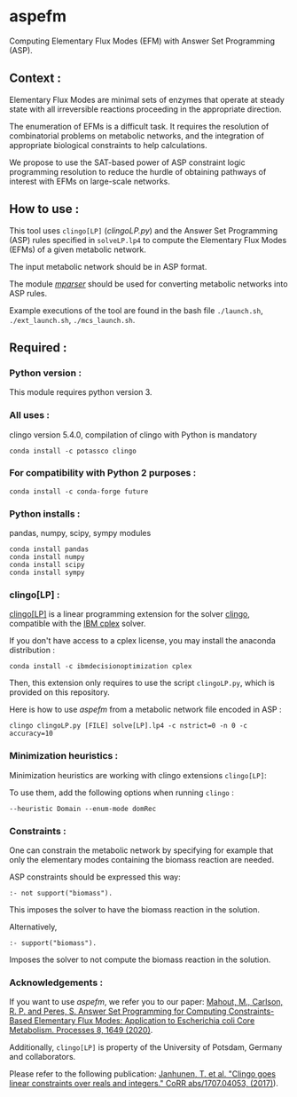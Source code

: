 # aspefm

Computing Elementary Flux Modes (EFM) with Answer Set Programming (ASP).

## Context :

Elementary Flux Modes are minimal sets of enzymes that operate at steady state with all irreversible reactions proceeding in the appropriate direction.

The enumeration of EFMs is a difficult task. It requires the resolution of combinatorial problems on metabolic networks, and the integration of appropriate biological constraints to help calculations.

We propose to use the SAT-based power of ASP constraint logic programming resolution to reduce the hurdle of obtaining pathways of interest with EFMs on large-scale networks.

## How to use :

This tool uses `clingo[LP]` (*clingoLP.py*) and the Answer Set Programming (ASP) rules specified in `solveLP.lp4` to compute the Elementary Flux Modes (EFMs) of a given metabolic network.

The input metabolic network should be in ASP format.

The module *[mparser](https://github.com/maxm4/mparser)* should be used for converting metabolic networks into ASP rules.

Example executions of the tool are found in the bash file `./launch.sh`, `./ext_launch.sh`, `./mcs_launch.sh`.

## Required :

### Python version :

This module requires python version 3.

### All uses :

clingo version 5.4.0, compilation of clingo with Python is mandatory

	conda install -c potassco clingo

### For compatibility with Python 2 purposes :

	conda install -c conda-forge future
	
### Python installs :

pandas, numpy, scipy, sympy modules

	conda install pandas
	conda install numpy
	conda install scipy
	conda install sympy

### clingo[LP] :

[clingo[LP]](https://github.com/potassco/clingoLP/) is a linear programming extension for the solver [clingo](https://github.com/potassco/clingo/), compatible with the [IBM cplex](https://www.ibm.com/products/ilog-cplex-optimization-studio) solver.

If you don't have access to a cplex license, you may install the anaconda distribution :

	conda install -c ibmdecisionoptimization cplex

Then, this extension only requires to use the script `clingoLP.py`, which is provided on this repository.

Here is how to use *aspefm* from a metabolic network file encoded in ASP :

	clingo clingoLP.py [FILE] solve[LP].lp4 -c nstrict=0 -n 0 -c accuracy=10

### Minimization heuristics :

Minimization heuristics are working with clingo extensions `clingo[LP]`:

To use them, add the following options when running `clingo` :

	--heuristic Domain --enum-mode domRec


### Constraints :

One can constrain the metabolic network by specifying for example that only the elementary modes containing the biomass reaction are needed.

ASP constraints should be expressed this way:

	:- not support("biomass"). 
	
This imposes the solver to have the biomass reaction in the solution.

Alternatively,

	:- support("biomass"). 
	
Imposes the solver to not compute the biomass reaction in the solution.

### Acknowledgements :

If you want to use *aspefm*, we refer you to our paper: [Mahout, M., Carlson, R. P. and Peres, S. Answer Set Programming for Computing Constraints-Based Elementary Flux Modes: Application to Escherichia coli Core Metabolism. Processes 8, 1649 (2020)](https://doi.org/10.3390/pr8121649).

Additionally, `clingo[LP]` is property of the University of Potsdam, Germany and collaborators.

Please refer to the following publication: [Janhunen, T. et al. "Clingo goes linear constraints over reals and integers." CoRR abs/1707.04053, (2017)](https://doi.org/10.1017/S1471068417000242)).


